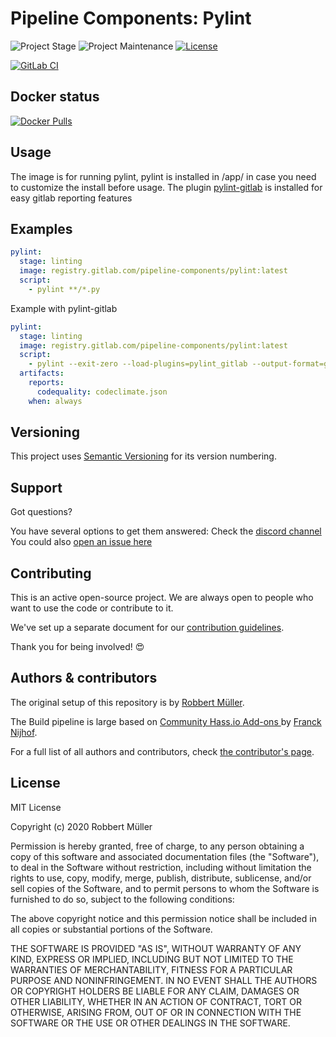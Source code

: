 # Pipeline Components: Pylint

![Project Stage][project-stage-shield]
![Project Maintenance][maintenance-shield]
[![License][license-shield]](LICENSE)

[![GitLab CI][gitlabci-shield]][gitlabci]

## Docker status

[![Docker Pulls][pulls-shield]][dockerhub]

## Usage

The image is for running pylint, pylint is installed in /app/ in case you need to customize the install before usage.
The plugin [pylint-gitlab] is installed for easy gitlab reporting features

## Examples

```yaml
pylint:
  stage: linting
  image: registry.gitlab.com/pipeline-components/pylint:latest
  script:
    - pylint **/*.py
```

Example with pylint-gitlab
```yaml
pylint:
  stage: linting
  image: registry.gitlab.com/pipeline-components/pylint:latest
  script:
    - pylint --exit-zero --load-plugins=pylint_gitlab --output-format=gitlab-codeclimate:codeclimate.json **/*.py
  artifacts:
    reports:
      codequality: codeclimate.json
    when: always
```

## Versioning

This project uses [Semantic Versioning][semver] for its version numbering.

## Support

Got questions?

You have several options to get them answered:
Check the [discord channel][discord]
You could also [open an issue here][issue]

## Contributing

This is an active open-source project. We are always open to people who want to
use the code or contribute to it.

We've set up a separate document for our [contribution guidelines](CONTRIBUTING.md).

Thank you for being involved! :heart_eyes:

## Authors & contributors

The original setup of this repository is by [Robbert Müller][mjrider].

The Build pipeline is large based on [Community Hass.io Add-ons
][hassio-addons] by [Franck Nijhof][frenck].

For a full list of all authors and contributors,
check [the contributor's page][contributors].

## License

MIT License

Copyright (c) 2020 Robbert Müller

Permission is hereby granted, free of charge, to any person obtaining a copy
of this software and associated documentation files (the "Software"), to deal
in the Software without restriction, including without limitation the rights
to use, copy, modify, merge, publish, distribute, sublicense, and/or sell
copies of the Software, and to permit persons to whom the Software is
furnished to do so, subject to the following conditions:

The above copyright notice and this permission notice shall be included in all
copies or substantial portions of the Software.

THE SOFTWARE IS PROVIDED "AS IS", WITHOUT WARRANTY OF ANY KIND, EXPRESS OR
IMPLIED, INCLUDING BUT NOT LIMITED TO THE WARRANTIES OF MERCHANTABILITY,
FITNESS FOR A PARTICULAR PURPOSE AND NONINFRINGEMENT. IN NO EVENT SHALL THE
AUTHORS OR COPYRIGHT HOLDERS BE LIABLE FOR ANY CLAIM, DAMAGES OR OTHER
LIABILITY, WHETHER IN AN ACTION OF CONTRACT, TORT OR OTHERWISE, ARISING FROM,
OUT OF OR IN CONNECTION WITH THE SOFTWARE OR THE USE OR OTHER DEALINGS IN THE
SOFTWARE.

[commits]: https://gitlab.com/pipeline-components/pylint/-/commits/master
[contributors]: https://gitlab.com/pipeline-components/pylint/-/graphs/master
[dockerhub]: https://hub.docker.com/r/pipelinecomponents/pylint
[license-shield]: https://img.shields.io/badge/License-MIT-green.svg
[mjrider]: https://gitlab.com/mjrider
[discord]: https://discord.gg/vhxWFfP
[gitlabci-shield]: https://img.shields.io/gitlab/pipeline/pipeline-components/pylint.svg
[gitlabci]: https://gitlab.com/pipeline-components/pylint/-/commits/master
[issue]: https://gitlab.com/pipeline-components/pylint/issues
[keepchangelog]: http://keepachangelog.com/en/1.0.0/
[maintenance-shield]: https://img.shields.io/maintenance/yes/2024.svg
[project-stage-shield]: https://img.shields.io/badge/project%20stage-production%20ready-brightgreen.svg
[pulls-shield]: https://img.shields.io/docker/pulls/pipelinecomponents/pylint.svg
[releases]: https://gitlab.com/pipeline-components/pylint/tags
[repository]: https://gitlab.com/pipeline-components/pylint
[semver]: http://semver.org/spec/v2.0.0.html
[pylint-gitlab]: https://gitlab.com/smueller18/pylint-gitlab
[frenck]: https://github.com/frenck
[hassio-addons]: https://github.com/hassio-addons
